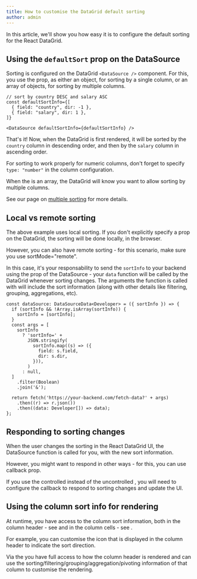 ```yaml
---
title: How to customise the DataGrid default sorting
author: admin
---
```


In this article, we'll show you how easy it is to configure the default sorting for the React DataGrid.

## Using the `defaultSort` prop on the DataSource

Sorting is configured on the DataGrid `<DataSource />` component. For this, you use the <PropLink name="defaultSortInfo" /> prop, as either an object, for sorting by a single column, or an array of objects, for sorting by multiple columns.

```tsx title="Specifying a default sort order"
// sort by country DESC and salary ASC
const defaultSortInfo={[
  { field: "country", dir: -1 },
  { field: "salary", dir: 1 },
]}

<DataSource defaultSortInfo={defaultSortInfo} />
```

That's it! Now, when the DataGrid is first rendered, it will be sorted by the `country` column in descending order, and then by the `salary` column in ascending order.

<Note>

For sorting to work properly for numeric columns, don't forget to specify `type: "number"` in the <PropLink name="columns.type" code={false}>column configuration</PropLink>.

</Note>

<CSEmbed id="default-sort-order-react-datagrid-54dzny" />

<Note>

When the <PropLink name="defaultSortInfo" /> is an array, the DataGrid will know you want to allow sorting by multiple columns.

See our page on [multiple sorting](/docs/learn/sorting/multiple-sorting) for more details.

</Note>

## Local vs remote sorting

The above example uses local sorting. If you don't explicitly specify a <PropLink name="sortMode" /> prop on the DataGrid, the sorting will be done locally, in the browser.

However, you can also have remote sorting - for this scenario, make sure you use <PropLink name="sortMode">sortMode="remote"</PropLink>.

<Note>

In this case, it's your responsability to send the `sortInfo` to your backend using the <DPropLink name="data" /> prop of the DataSource - your `data` function will be called by the DataGrid whenever sorting changes. The arguments the function is called with will include the sort information (along with other details like filtering, grouping, aggregations, etc).

```tsx
const dataSource: DataSourceData<Developer> = ({ sortInfo }) => {
  if (sortInfo && !Array.isArray(sortInfo)) {
    sortInfo = [sortInfo];
  }
  const args = [
    sortInfo
      ? 'sortInfo=' +
        JSON.stringify(
          sortInfo.map((s) => ({
            field: s.field,
            dir: s.dir,
          })),
        )
      : null,
  ]
    .filter(Boolean)
    .join('&');

  return fetch('https://your-backend.com/fetch-data?' + args)
    .then((r) => r.json())
    .then((data: Developer[]) => data);
};
```

</Note>

<CSEmbed id="vigilant-lena-shs2td" title="Remote sorting example"/>

## Responding to sorting changes

When the user changes the sorting in the React DataGrid UI, the DataSource <DPropLink name="data" /> function is called for you, with the new sort information.

However, you might want to respond in other ways - for this, you can use <DPropLink name="onSortInfoChange "/> callback prop.

<Note>

If you use the controlled <DPropLink name="sortInfo" /> instead of the uncontrolled <DPropLink name="defaultSortInfo" />, you will need to configure the <DPropLink name="onSortInfoChange" /> callback to respond to sorting changes and update the UI.

</Note>

## Using the column sort info for rendering

At runtime, you have access to the column sort information, both in the column header - see <PropLink name="columns.renderHeader" /> and in the column cells - see <PropLink name="columns.renderValue" />.

<CSEmbed id="heuristic-butterfly-v5k6v7" title="Customising the column header depending on the sort info"/>

For example, you can customise the icon that is displayed in the column header to indicate the sort direction.

Via the <PropLink name="columns.renderHeader" /> you have full access to how the column header is rendered and can use the sorting/filtering/grouping/aggregation/pivoting information of that column to customise the rendering.
